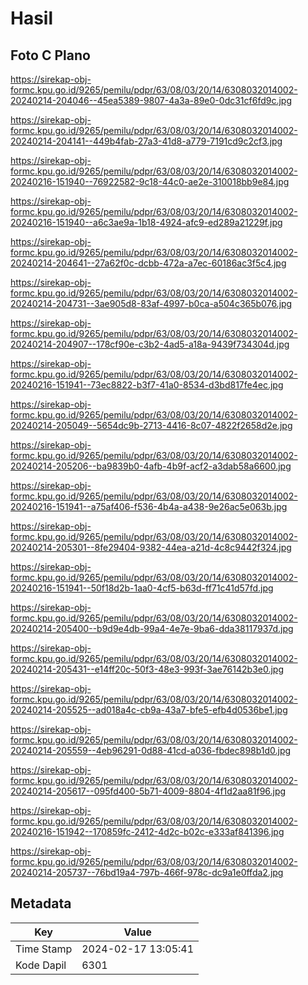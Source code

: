 # Hasil

## Foto C Plano

https://sirekap-obj-formc.kpu.go.id/9265/pemilu/pdpr/63/08/03/20/14/6308032014002-20240214-204046--45ea5389-9807-4a3a-89e0-0dc31cf6fd9c.jpg

https://sirekap-obj-formc.kpu.go.id/9265/pemilu/pdpr/63/08/03/20/14/6308032014002-20240214-204141--449b4fab-27a3-41d8-a779-7191cd9c2cf3.jpg

https://sirekap-obj-formc.kpu.go.id/9265/pemilu/pdpr/63/08/03/20/14/6308032014002-20240216-151940--76922582-9c18-44c0-ae2e-310018bb9e84.jpg

https://sirekap-obj-formc.kpu.go.id/9265/pemilu/pdpr/63/08/03/20/14/6308032014002-20240216-151940--a6c3ae9a-1b18-4924-afc9-ed289a21229f.jpg

https://sirekap-obj-formc.kpu.go.id/9265/pemilu/pdpr/63/08/03/20/14/6308032014002-20240214-204641--27a62f0c-dcbb-472a-a7ec-60186ac3f5c4.jpg

https://sirekap-obj-formc.kpu.go.id/9265/pemilu/pdpr/63/08/03/20/14/6308032014002-20240214-204731--3ae905d8-83af-4997-b0ca-a504c365b076.jpg

https://sirekap-obj-formc.kpu.go.id/9265/pemilu/pdpr/63/08/03/20/14/6308032014002-20240214-204907--178cf90e-c3b2-4ad5-a18a-9439f734304d.jpg

https://sirekap-obj-formc.kpu.go.id/9265/pemilu/pdpr/63/08/03/20/14/6308032014002-20240216-151941--73ec8822-b3f7-41a0-8534-d3bd817fe4ec.jpg

https://sirekap-obj-formc.kpu.go.id/9265/pemilu/pdpr/63/08/03/20/14/6308032014002-20240214-205049--5654dc9b-2713-4416-8c07-4822f2658d2e.jpg

https://sirekap-obj-formc.kpu.go.id/9265/pemilu/pdpr/63/08/03/20/14/6308032014002-20240214-205206--ba9839b0-4afb-4b9f-acf2-a3dab58a6600.jpg

https://sirekap-obj-formc.kpu.go.id/9265/pemilu/pdpr/63/08/03/20/14/6308032014002-20240216-151941--a75af406-f536-4b4a-a438-9e26ac5e063b.jpg

https://sirekap-obj-formc.kpu.go.id/9265/pemilu/pdpr/63/08/03/20/14/6308032014002-20240214-205301--8fe29404-9382-44ea-a21d-4c8c9442f324.jpg

https://sirekap-obj-formc.kpu.go.id/9265/pemilu/pdpr/63/08/03/20/14/6308032014002-20240216-151941--50f18d2b-1aa0-4cf5-b63d-ff71c41d57fd.jpg

https://sirekap-obj-formc.kpu.go.id/9265/pemilu/pdpr/63/08/03/20/14/6308032014002-20240214-205400--b9d9e4db-99a4-4e7e-9ba6-dda38117937d.jpg

https://sirekap-obj-formc.kpu.go.id/9265/pemilu/pdpr/63/08/03/20/14/6308032014002-20240214-205431--e14ff20c-50f3-48e3-993f-3ae76142b3e0.jpg

https://sirekap-obj-formc.kpu.go.id/9265/pemilu/pdpr/63/08/03/20/14/6308032014002-20240214-205525--ad018a4c-cb9a-43a7-bfe5-efb4d0536be1.jpg

https://sirekap-obj-formc.kpu.go.id/9265/pemilu/pdpr/63/08/03/20/14/6308032014002-20240214-205559--4eb96291-0d88-41cd-a036-fbdec898b1d0.jpg

https://sirekap-obj-formc.kpu.go.id/9265/pemilu/pdpr/63/08/03/20/14/6308032014002-20240214-205617--095fd400-5b71-4009-8804-4f1d2aa81f96.jpg

https://sirekap-obj-formc.kpu.go.id/9265/pemilu/pdpr/63/08/03/20/14/6308032014002-20240216-151942--170859fc-2412-4d2c-b02c-e333af841396.jpg

https://sirekap-obj-formc.kpu.go.id/9265/pemilu/pdpr/63/08/03/20/14/6308032014002-20240214-205737--76bd19a4-797b-466f-978c-dc9a1e0ffda2.jpg


## Metadata

| Key        | Value               |
| ---------- | ------------------- |
| Time Stamp | 2024-02-17 13:05:41 |
| Kode Dapil | 6301                |



